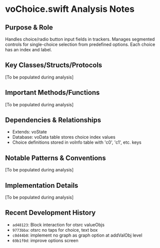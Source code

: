 # voChoice.swift Analysis Notes

## Purpose & Role
Handles choice/radio button input fields in trackers. Manages segmented controls for single-choice selection from predefined options. Each choice has an index and label.

## Key Classes/Structs/Protocols
[To be populated during analysis]

## Important Methods/Functions
[To be populated during analysis]

## Dependencies & Relationships
- Extends: voState
- Database: voData table stores choice index values
- Choice definitions stored in voInfo table with 'c0', 'c1', etc. keys

## Notable Patterns & Conventions
[To be populated during analysis]

## Implementation Details
[To be populated during analysis]

## Recent Development History
- `ad48123`: Block interaction for otsrc valueObjs
- `9773bba`: otsrc no taps for choice, text box
- `c0d44b0`: implement no graph as graph option at addValObj level
- `69b1f0d`: improve options screen